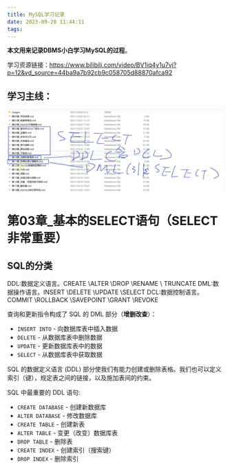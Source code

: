 ```yaml
---
title: MySQL学习记录
date: 2023-09-28 11:44:11
tags:
---
```


**本文用来记录DBMS小白学习MySQL的过程**。

学习资源链接：https://www.bilibili.com/video/BV1iq4y1u7vj?p=12&vd_source=44ba9a7b92cb9c058705d88870afca92

## 学习主线：

![image-20230928115341489](./MySQL学习记录.assets/image-20230928115341489.png)

# 第03章_基本的SELECT语句（SELECT非常重要）

## SQL的分类

DDL:数据定义语言。CREATE \ALTER \DROP \RENAME \ TRUNCATE
DML:数据操作语言。INSERT \DELETE \UPDATE \SELECT
DCL:数据控制语言。COMMIT \ROLLBACK \SAVEPOINT \GRANT \REVOKE

查询和更新指令构成了 SQL 的 DML 部分（**增删改查**）：

- `INSERT INTO` - 向数据库表中插入数据 
- `DELETE` - 从数据库表中删除数据 
- `UPDATE` - 更新数据库表中的数据 
- `SELECT` - 从数据库表中获取数据 

SQL 的数据定义语言 (DDL) 部分使我们有能力创建或删除表格。我们也可以定义索引（键），规定表之间的链接，以及施加表间的约束。

SQL 中最重要的 DDL 语句: 

- `CREATE DATABASE` - 创建新数据库 
- `ALTER DATABASE` - 修改数据库 
- `CREATE TABLE` - 创建新表 
- `ALTER TABLE` - 变更（改变）数据库表 
- `DROP TABLE` - 删除表 
- `CREATE INDEX` - 创建索引（搜索键） 
- `DROP INDEX` - 删除索引 

